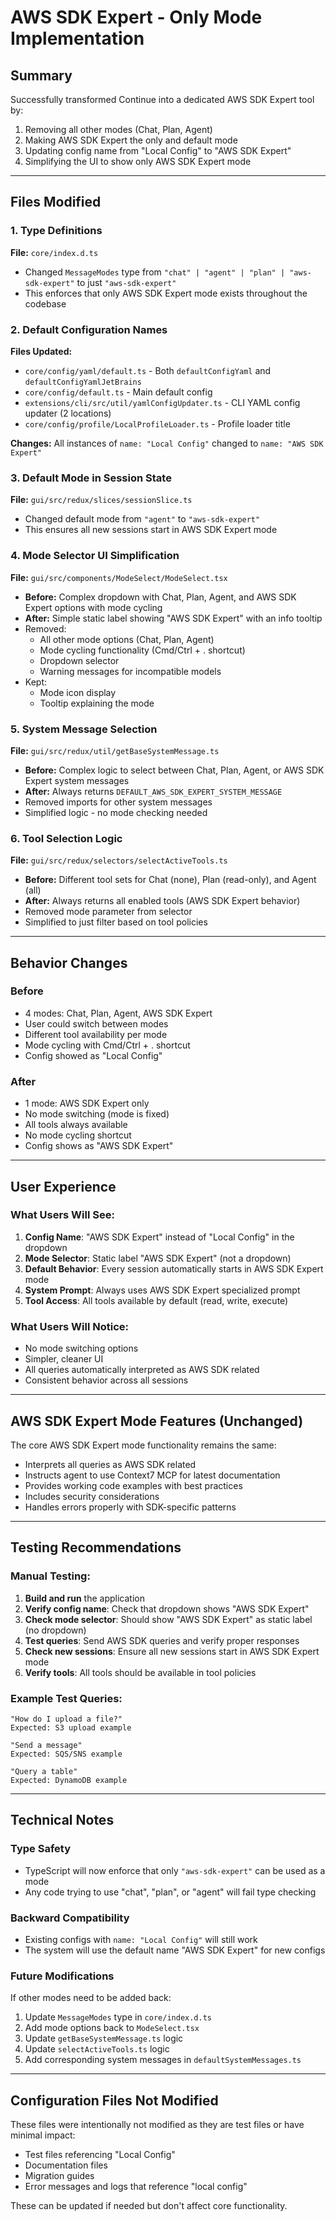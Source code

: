 # AWS SDK Expert - Only Mode Implementation

## Summary

Successfully transformed Continue into a dedicated AWS SDK Expert tool by:

1. Removing all other modes (Chat, Plan, Agent)
2. Making AWS SDK Expert the only and default mode
3. Updating config name from "Local Config" to "AWS SDK Expert"
4. Simplifying the UI to show only AWS SDK Expert mode

---

## Files Modified

### 1. Type Definitions

**File:** `core/index.d.ts`

- Changed `MessageModes` type from `"chat" | "agent" | "plan" | "aws-sdk-expert"` to just `"aws-sdk-expert"`
- This enforces that only AWS SDK Expert mode exists throughout the codebase

### 2. Default Configuration Names

**Files Updated:**

- `core/config/yaml/default.ts` - Both `defaultConfigYaml` and `defaultConfigYamlJetBrains`
- `core/config/default.ts` - Main default config
- `extensions/cli/src/util/yamlConfigUpdater.ts` - CLI YAML config updater (2 locations)
- `core/config/profile/LocalProfileLoader.ts` - Profile loader title

**Changes:** All instances of `name: "Local Config"` changed to `name: "AWS SDK Expert"`

### 3. Default Mode in Session State

**File:** `gui/src/redux/slices/sessionSlice.ts`

- Changed default mode from `"agent"` to `"aws-sdk-expert"`
- This ensures all new sessions start in AWS SDK Expert mode

### 4. Mode Selector UI Simplification

**File:** `gui/src/components/ModeSelect/ModeSelect.tsx`

- **Before:** Complex dropdown with Chat, Plan, Agent, and AWS SDK Expert options with mode cycling
- **After:** Simple static label showing "AWS SDK Expert" with an info tooltip
- Removed:
  - All other mode options (Chat, Plan, Agent)
  - Mode cycling functionality (Cmd/Ctrl + . shortcut)
  - Dropdown selector
  - Warning messages for incompatible models
- Kept:
  - Mode icon display
  - Tooltip explaining the mode

### 5. System Message Selection

**File:** `gui/src/redux/util/getBaseSystemMessage.ts`

- **Before:** Complex logic to select between Chat, Plan, Agent, or AWS SDK Expert system messages
- **After:** Always returns `DEFAULT_AWS_SDK_EXPERT_SYSTEM_MESSAGE`
- Removed imports for other system messages
- Simplified logic - no mode checking needed

### 6. Tool Selection Logic

**File:** `gui/src/redux/selectors/selectActiveTools.ts`

- **Before:** Different tool sets for Chat (none), Plan (read-only), and Agent (all)
- **After:** Always returns all enabled tools (AWS SDK Expert behavior)
- Removed mode parameter from selector
- Simplified to just filter based on tool policies

---

## Behavior Changes

### Before

- 4 modes: Chat, Plan, Agent, AWS SDK Expert
- User could switch between modes
- Different tool availability per mode
- Mode cycling with Cmd/Ctrl + . shortcut
- Config showed as "Local Config"

### After

- 1 mode: AWS SDK Expert only
- No mode switching (mode is fixed)
- All tools always available
- No mode cycling shortcut
- Config shows as "AWS SDK Expert"

---

## User Experience

### What Users Will See:

1. **Config Name**: "AWS SDK Expert" instead of "Local Config" in the dropdown
2. **Mode Selector**: Static label "AWS SDK Expert" (not a dropdown)
3. **Default Behavior**: Every session automatically starts in AWS SDK Expert mode
4. **System Prompt**: Always uses AWS SDK Expert specialized prompt
5. **Tool Access**: All tools available by default (read, write, execute)

### What Users Will Notice:

- No mode switching options
- Simpler, cleaner UI
- All queries automatically interpreted as AWS SDK related
- Consistent behavior across all sessions

---

## AWS SDK Expert Mode Features (Unchanged)

The core AWS SDK Expert mode functionality remains the same:

- Interprets all queries as AWS SDK related
- Instructs agent to use Context7 MCP for latest documentation
- Provides working code examples with best practices
- Includes security considerations
- Handles errors properly with SDK-specific patterns

---

## Testing Recommendations

### Manual Testing:

1. **Build and run** the application
2. **Verify config name**: Check that dropdown shows "AWS SDK Expert"
3. **Check mode selector**: Should show "AWS SDK Expert" as static label (no dropdown)
4. **Test queries**: Send AWS SDK queries and verify proper responses
5. **Check new sessions**: Ensure all new sessions start in AWS SDK Expert mode
6. **Verify tools**: All tools should be available in tool policies

### Example Test Queries:

```
"How do I upload a file?"
Expected: S3 upload example

"Send a message"
Expected: SQS/SNS example

"Query a table"
Expected: DynamoDB example
```

---

## Technical Notes

### Type Safety

- TypeScript will now enforce that only `"aws-sdk-expert"` can be used as a mode
- Any code trying to use "chat", "plan", or "agent" will fail type checking

### Backward Compatibility

- Existing configs with `name: "Local Config"` will still work
- The system will use the default name "AWS SDK Expert" for new configs

### Future Modifications

If other modes need to be added back:

1. Update `MessageModes` type in `core/index.d.ts`
2. Add mode options back to `ModeSelect.tsx`
3. Update `getBaseSystemMessage.ts` logic
4. Update `selectActiveTools.ts` logic
5. Add corresponding system messages in `defaultSystemMessages.ts`

---

## Configuration Files Not Modified

These files were intentionally not modified as they are test files or have minimal impact:

- Test files referencing "Local Config"
- Documentation files
- Migration guides
- Error messages and logs that reference "local config"

These can be updated if needed but don't affect core functionality.
